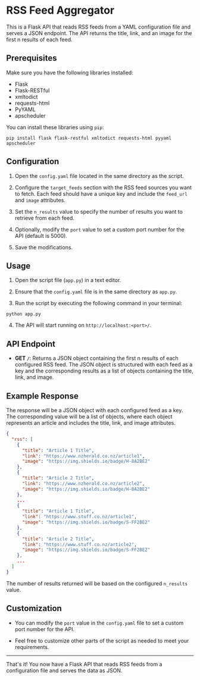 # RSS Feed Aggregator

This is a Flask API that reads RSS feeds from a YAML configuration file and serves a JSON endpoint. The API returns the title, link, and an image for the first n results of each feed.

## Prerequisites

Make sure you have the following libraries installed:

- Flask
- Flask-RESTful
- xmltodict
- requests-html
- PyYAML
- apscheduler

You can install these libraries using `pip`:

```
pip install flask flask-restful xmltodict requests-html pyyaml apscheduler
```

## Configuration

1. Open the `config.yaml` file located in the same directory as the script.

2. Configure the `target_feeds` section with the RSS feed sources you want to fetch. Each feed should have a unique key and include the `feed_url` and `image` attributes.

3. Set the `n_results` value to specify the number of results you want to retrieve from each feed.

4. Optionally, modify the `port` value to set a custom port number for the API (default is 5000).

5. Save the modifications.

## Usage

1. Open the script file (`app.py`) in a text editor.

2. Ensure that the `config.yaml` file is in the same directory as `app.py`.

3. Run the script by executing the following command in your terminal:

```
python app.py
```

4. The API will start running on `http://localhost:<port>/`.

## API Endpoint

- **GET `/`**: Returns a JSON object containing the first n results of each configured RSS feed. The JSON object is structured with each feed as a key and the corresponding results as a list of objects containing the title, link, and image.

## Example Response

The response will be a JSON object with each configured feed as a key. The corresponding value will be a list of objects, where each object represents an article and includes the title, link, and image attributes.

```json
{
  "rss": [
    {
      "title": "Article 1 Title",
      "link": "https://www.nzherald.co.nz/article1",
      "image": "https://img.shields.io/badge/H-8A2BE2"
    },
    {
      "title": "Article 2 Title",
      "link": "https://www.nzherald.co.nz/article2",
      "image": "https://img.shields.io/badge/H-8A2BE2"
    },
    ...
    {
      "title": "Article 1 Title",
      "link": "https://www.stuff.co.nz/article1",
      "image": "https://img.shields.io/badge/S-FF2BE2"
    },
    {
      "title": "Article 2 Title",
      "link": "https://www.stuff.co.nz/article2",
      "image": "https://img.shields.io/badge/S-FF2BE2"
    },
    ...
  ]
}
```

The number of results returned will be based on the configured `n_results` value.

## Customization

- You can modify the `port` value in the `config.yaml` file to set a custom port number for the API.

- Feel free to customize other parts of the script as needed to meet your requirements.

---

That's it! You now have a Flask API that reads RSS feeds from a configuration file and serves the data as JSON.